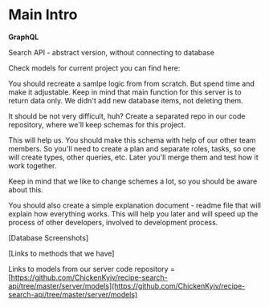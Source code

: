 # Main Intro

**GraphQL**

Search API - abstract version, without connecting to database

Check models for current project you can find here: 

You should recreate a samlpe logic from from scratch. But spend time and make it adjustable. Keep in mind that main function for this server is to return data only. We didn't add new database items, not deleting them.



It should be not very difficult, huh? Create a separated repo in our code repository, where we'll keep schemas for this project.

This will help us. You should make this schema with help of our other team members. So you'll need to create a plan and separate roles, tasks, so one will create types, other queries, etc. Later you'll merge them and test how it work together.

Keep in mind that we like to change schemes a lot, so you should be aware about this. 

You should also create a simple explanation document - readme file that will explain how everything works. This will help you later and will speed up the process of other developers, involved to development process.





\[Database Screenshots\]

\[Links to methods that we have\] 

Links to models from our server code repository = [https://github.com/ChickenKyiv/recipe-search-api/tree/master/server/models](https://github.com/ChickenKyiv/recipe-search-api/tree/master/server/models)









